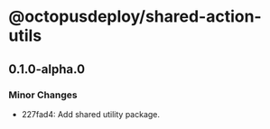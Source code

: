 # @octopusdeploy/shared-action-utils

## 0.1.0-alpha.0

### Minor Changes

-   227fad4: Add shared utility package.
